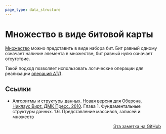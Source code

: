 ```yaml
---
page_type: data_structure
---
```


# Множество в виде битовой карты

[Множество](20221031233633.md) можно представить в виде набора бит. Бит равный одному означает наличие элемента в множестве, бит равный нулю означает отсутствие.

Такой подход позволяет использовать логические операции для реализации [операций АТД](20221120145107.md).

## Ссылки

- [Алгоритмы и структуры данных. Новая версия для Оберона. Никлаус Вирт. ДМК Пресс. 2010](WirthAlgorithmsAndDataStructures2010.md). Глава 1. Фундаментальные структуры данных. 1.6. Представление массивов, записей и множеств


<p v-pre style="text-align: right">
  <a href="https://github.com/Kverde/algorithms/blob/main/source/20221122204033.md">
  Эта заметка на GitHub
  </a>
</p>
